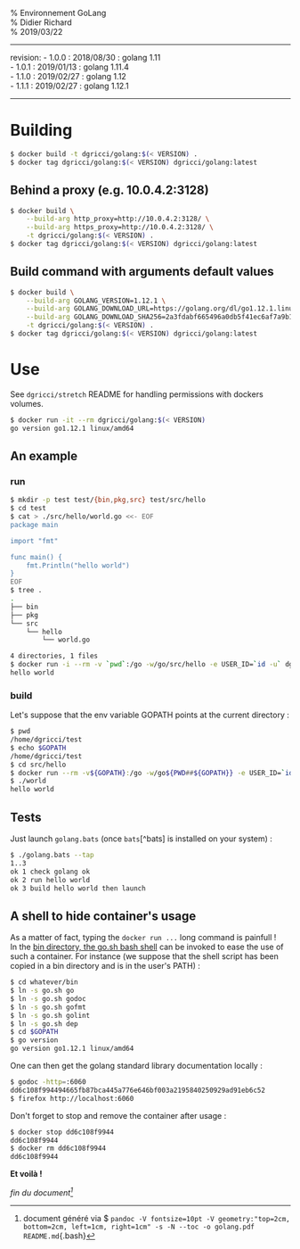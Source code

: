 % Environnement GoLang  
% Didier Richard  
% 2019/03/22

---

revision:
    - 1.0.0 : 2018/08/30 : golang 1.11  
    - 1.0.1 : 2019/01/13 : golang 1.11.4  
    - 1.1.0 : 2019/02/27 : golang 1.12  
    - 1.1.1 : 2019/02/27 : golang 1.12.1  

---

# Building #

```bash
$ docker build -t dgricci/golang:$(< VERSION) .
$ docker tag dgricci/golang:$(< VERSION) dgricci/golang:latest
```

## Behind a proxy (e.g. 10.0.4.2:3128) ##

```bash
$ docker build \
    --build-arg http_proxy=http://10.0.4.2:3128/ \
    --build-arg https_proxy=http://10.0.4.2:3128/ \
    -t dgricci/golang:$(< VERSION) .
$ docker tag dgricci/golang:$(< VERSION) dgricci/golang:latest
```

## Build command with arguments default values ##

```bash
$ docker build \
    --build-arg GOLANG_VERSION=1.12.1 \
    --build-arg GOLANG_DOWNLOAD_URL=https://golang.org/dl/go1.12.1.linux-amd64.tar.gz \
    --build-arg GOLANG_DOWNLOAD_SHA256=2a3fdabf665496a0db5f41ec6af7a9b15a49fbe71a85a50ca38b1f13a103aeec \
    -t dgricci/golang:$(< VERSION) .
$ docker tag dgricci/golang:$(< VERSION) dgricci/golang:latest
```

# Use #

See `dgricci/stretch` README for handling permissions with dockers volumes.

```bash
$ docker run -it --rm dgricci/golang:$(< VERSION)
go version go1.12.1 linux/amd64
```

## An example ##

### run ###

```bash
$ mkdir -p test test/{bin,pkg,src} test/src/hello
$ cd test
$ cat > ./src/hello/world.go <<- EOF
package main

import "fmt"

func main() {
    fmt.Println("hello world")
}
EOF
$ tree .
.
├── bin
├── pkg
└── src
    └── hello
        └── world.go

4 directories, 1 files
$ docker run -i --rm -v `pwd`:/go -w/go/src/hello -e USER_ID=`id -u` dgricci/golang go run world.go
hello world
```

### build ###

Let's suppose that the env variable GOPATH points at the current directory :

```bash
$ pwd
/home/dgricci/test
$ echo $GOPATH
/home/dgricci/test
$ cd src/hello
$ docker run --rm -v${GOPATH}:/go -w/go${PWD##${GOPATH}} -e USER_ID=`id -u` -e USER_NAME=`whoami` dgricci/golang:$(< VERSION) go build world.go
$ ./world
hello world
```

## Tests ##

Just launch `golang.bats` (once `bats`[^bats] is installed on your system) :

```bash
$ ./golang.bats --tap
1..3
ok 1 check golang ok
ok 2 run hello world
ok 3 build hello world then launch
```

## A shell to hide container's usage ##

As a matter of fact, typing the `docker run ...` long command is painfull !  
In the [bin directory, the go.sh bash shell](bin/go.sh) can be invoked to ease
the use of such a container. For instance (we suppose that the shell script
has been copied in a bin directory and is in the user's PATH) :

```bash
$ cd whatever/bin
$ ln -s go.sh go
$ ln -s go.sh godoc
$ ln -s go.sh gofmt
$ ln -s go.sh golint
$ ln -s go.sh dep
$ cd $GOPATH
$ go version
go version go1.12.1 linux/amd64
```

One can then get the golang standard library documentation locally :

```bash
$ godoc -http=:6060
dd6c108f994494665fb87bca445a776e646bf003a2195840250929ad91eb6c52
$ firefox http://localhost:6060
```

Don't forget to stop and remove the container after usage :

```bash
$ docker stop dd6c108f9944
dd6c108f9944
$ docker rm dd6c108f9944
dd6c108f9944
```

__Et voilà !__


_fin du document[^pandoc_gen]_

[^pandoc_gen]: document généré via $ `pandoc -V fontsize=10pt -V geometry:"top=2cm, bottom=2cm, left=1cm, right=1cm" -s -N --toc -o golang.pdf README.md`{.bash}


